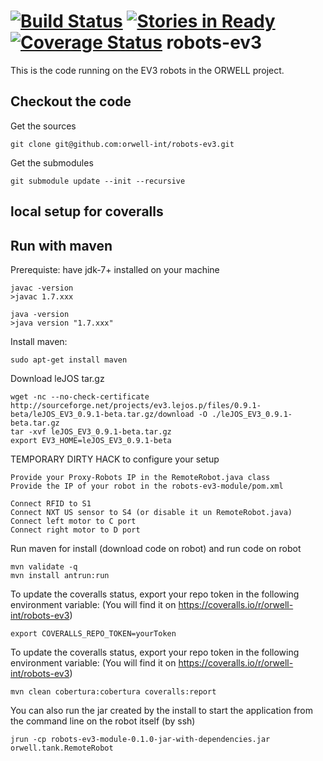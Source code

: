[![Build Status](https://travis-ci.org/orwell-int/robots-ev3.svg?branch=master)](https://travis-ci.org/orwell-int/robots-ev3) [![Stories in Ready](https://badge.waffle.io/orwell-int/robots-ev3.png?label=ready&title=Ready)](https://waffle.io/orwell-int/robots-ev3) [![Coverage Status](https://coveralls.io/repos/orwell-int/robots-ev3/badge.svg?branch=master)](https://coveralls.io/r/orwell-int/robots-ev3?branch=master)
robots-ev3
============

This is the code running on the EV3 robots in the ORWELL project.

Checkout the code
-----------------
Get the sources
```
git clone git@github.com:orwell-int/robots-ev3.git
```

Get the submodules
```
git submodule update --init --recursive
```

local setup for coveralls
-------------------------
Run with maven
--------------
Prerequiste: have jdk-7+ installed on your machine
```
javac -version
>javac 1.7.xxx

java -version                                                         
>java version "1.7.xxx"
```

Install maven:
```
sudo apt-get install maven
```

Download leJOS tar.gz
```
wget -nc --no-check-certificate http://sourceforge.net/projects/ev3.lejos.p/files/0.9.1-beta/leJOS_EV3_0.9.1-beta.tar.gz/download -O ./leJOS_EV3_0.9.1-beta.tar.gz
tar -xvf leJOS_EV3_0.9.1-beta.tar.gz
export EV3_HOME=leJOS_EV3_0.9.1-beta
```

TEMPORARY DIRTY HACK to configure your setup
```
Provide your Proxy-Robots IP in the RemoteRobot.java class
Provide the IP of your robot in the robots-ev3-module/pom.xml

Connect RFID to S1
Connect NXT US sensor to S4 (or disable it un RemoteRobot.java)
Connect left motor to C port
Connect right motor to D port
```

Run maven for install (download code on robot) and run code on robot
```
mvn validate -q
mvn install antrun:run
```

To update the coveralls status, export your repo token in the following environment variable:
(You will find it on https://coveralls.io/r/orwell-int/robots-ev3)
```
export COVERALLS_REPO_TOKEN=yourToken
```

To update the coveralls status, export your repo token in the following environment variable:
(You will find it on https://coveralls.io/r/orwell-int/robots-ev3)
```
mvn clean cobertura:cobertura coveralls:report
```

You can also run the jar created by the install to start the application from the command line on the robot itself (by ssh)
```
jrun -cp robots-ev3-module-0.1.0-jar-with-dependencies.jar orwell.tank.RemoteRobot
```